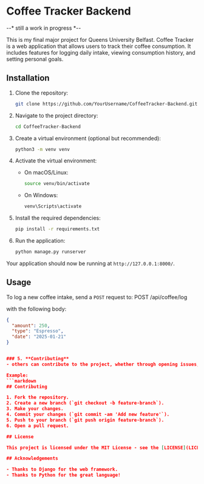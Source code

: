 # Coffee Tracker Backend

--* still a work in progress  *--

This is my final major project for Queens University Belfast.  Coffee Tracker is a web application that allows users to track their coffee consumption. It includes features for logging daily intake, viewing consumption history, and setting personal goals.

## Installation

1. Clone the repository:
   ```bash
   git clone https://github.com/YourUsername/CoffeeTracker-Backend.git
   ```

2. Navigate to the project directory:
   ```bash
   cd CoffeeTracker-Backend
   ```

3. Create a virtual environment (optional but recommended):
   ```bash
   python3 -m venv venv
   ```

4. Activate the virtual environment:
   - On macOS/Linux:
     ```bash
     source venv/bin/activate
     ```
   - On Windows:
     ```bash
     venv\Scripts\activate
     ```

5. Install the required dependencies:
   ```bash
   pip install -r requirements.txt
   ```

6. Run the application:
   ```bash
   python manage.py runserver
   ```

Your application should now be running at `http://127.0.0.1:8000/`.

## Usage

To log a new coffee intake, send a `POST` request to:
POST /api/coffee/log

with the following body:
```json
{
  "amount": 250,
  "type": "Espresso",
  "date": "2025-01-21"
}


### 5. **Contributing**
- others can contribute to the project, whether through opening issues, submitting pull requests, or contributing code.

Example:
```markdown
## Contributing

1. Fork the repository.
2. Create a new branch (`git checkout -b feature-branch`).
3. Make your changes.
4. Commit your changes (`git commit -am 'Add new feature'`).
5. Push to your branch (`git push origin feature-branch`).
6. Open a pull request.

## License

This project is licensed under the MIT License - see the [LICENSE](LICENSE) file for details.

## Acknowledgements

- Thanks to Django for the web framework.
- Thanks to Python for the great language!
